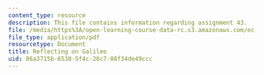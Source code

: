 ```yaml
---
content_type: resource
description: This file contains information regarding assignment 43.
file: /media/https%3A/open-learning-course-data-rc.s3.amazonaws.com/ec-050-recreate-experiments-from-history-inform-the-future-from-the-past-galileo-january-iap-2010/86a3715b65385f4c26c708f34de49ccc_MITEC_050IAP10_assn43.pdf
file_type: application/pdf
resourcetype: Document
title: Reflecting on Galileo
uid: 86a3715b-6538-5f4c-26c7-08f34de49ccc
---
```

